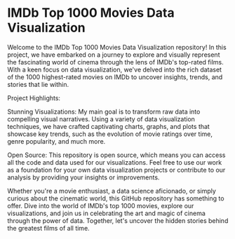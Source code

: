 # IMDb Top 1000 Movies Data Visualization

Welcome to the IMDb Top 1000 Movies Data Visualization repository! In this project, we have embarked on a journey to explore and visually represent the fascinating world of cinema through the lens of IMDb's top-rated films. With a keen focus on data visualization, we've delved into the rich dataset of the 1000 highest-rated movies on IMDb to uncover insights, trends, and stories that lie within.

Project Highlights:

Stunning Visualizations: My main goal is to transform raw data into compelling visual narratives. Using a variety of data visualization techniques, we have crafted captivating charts, graphs, and plots that showcase key trends, such as the evolution of movie ratings over time, genre popularity, and much more.

Open Source: This repository is open source, which means you can access all the code and data used for our visualizations. Feel free to use our work as a foundation for your own data visualization projects or contribute to our analysis by providing your insights or improvements.

Whether you're a movie enthusiast, a data science aficionado, or simply curious about the cinematic world, this GitHub repository has something to offer. Dive into the world of IMDb's top 1000 movies, explore our visualizations, and join us in celebrating the art and magic of cinema through the power of data. Together, let's uncover the hidden stories behind the greatest films of all time.
